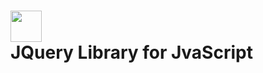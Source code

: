 <h1>
  <img src="https://avatars.githubusercontent.com/u/70142?s=280&v=4" height="50px" width="50px" align-item="center"><br>
  JQuery Library for JvaScript
</h1>
  
